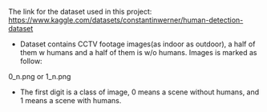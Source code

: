 The link for the dataset used in this project: https://www.kaggle.com/datasets/constantinwerner/human-detection-dataset

- Dataset contains CCTV footage images(as indoor as outdoor), a half of them w humans and a half of them is w/o humans. Images is marked as follow:

0_n.png or 1_n.png

- The first digit is a class of image, 0 means a scene without humans, and 1 means a scene with humans.